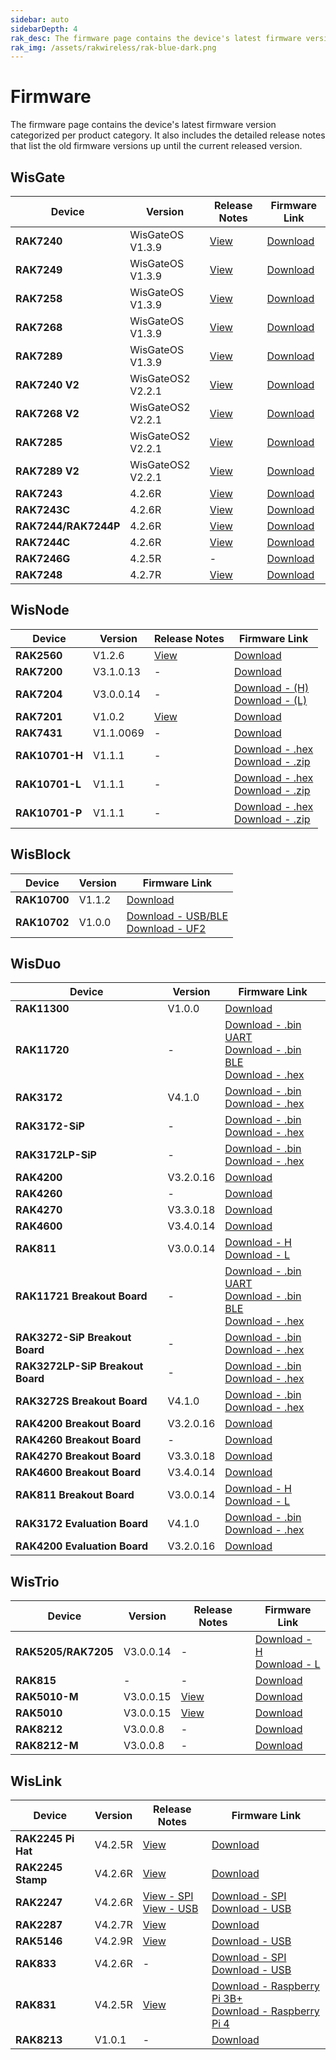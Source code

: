 ```yaml
---
sidebar: auto
sidebarDepth: 4
rak_desc: The firmware page contains the device's latest firmware version categorized per product category. It also includes the detailed release notes that list the old firmware versions up until the current released version.
rak_img: /assets/rakwireless/rak-blue-dark.png
---
```



# Firmware
The firmware page contains the device's latest firmware version categorized per product category. It also includes the detailed release notes that list the old firmware versions up until the current released version.

## WisGate

| Device               | Version           | Release Notes                                                | Firmware Link                                                |
| -------------------- | ----------------- | ------------------------------------------------------------ | ------------------------------------------------------------ |
| **RAK7240**          | WisGateOS V1.3.9  | [View](https://downloads.rakwireless.com/LoRa/WisGateOS/Release_Notes_WisGateOS.txt) | [Download](https://downloads.rakwireless.com/LoRa/WisGateOS/WisGateOS_Latest_Firmware.zip) |
| **RAK7249**          | WisGateOS V1.3.9  | [View](https://downloads.rakwireless.com/LoRa/WisGateOS/Release_Notes_WisGateOS.txt) | [Download](https://downloads.rakwireless.com/LoRa/WisGateOS/WisGateOS_Latest_Firmware.zip) |
| **RAK7258**          | WisGateOS V1.3.9  | [View](https://downloads.rakwireless.com/LoRa/WisGateOS/Release_Notes_WisGateOS.txt) | [Download](https://downloads.rakwireless.com/LoRa/WisGateOS/WisGateOS_Latest_Firmware.zip) |
| **RAK7268**          | WisGateOS V1.3.9  | [View](https://downloads.rakwireless.com/LoRa/WisGateOS/Release_Notes_WisGateOS.txt) | [Download](https://downloads.rakwireless.com/LoRa/WisGateOS/WisGateOS_Latest_Firmware.zip) |
| **RAK7289**          | WisGateOS V1.3.9  | [View](https://downloads.rakwireless.com/LoRa/WisGateOS/Release_Notes_WisGateOS.txt) | [Download](https://downloads.rakwireless.com/LoRa/WisGateOS/WisGateOS_Latest_Firmware.zip) |
| **RAK7240 V2**       | WisGateOS2 V2.2.1 | [View](https://downloads.rakwireless.com/LoRa/WisGateOS2/Release_Notes_WisGateOS2.txt) | [Download](https://downloads.rakwireless.com/LoRa/WisGateOS2/WisGateOS2_Latest_Firmware.zip) |
| **RAK7268 V2**       | WisGateOS2 V2.2.1 | [View](https://downloads.rakwireless.com/LoRa/WisGateOS2/Release_Notes_WisGateOS2.txt) | [Download](https://downloads.rakwireless.com/LoRa/WisGateOS2/WisGateOS2_Latest_Firmware.zip) |
| **RAK7285**          | WisGateOS2 V2.2.1 | [View](https://downloads.rakwireless.com/LoRa/WisGateOS2/Release_Notes_WisGateOS2.txt) | [Download](https://downloads.rakwireless.com/LoRa/WisGateOS2/WisGateOS2_Latest_Firmware.zip) |
| **RAK7289 V2**       | WisGateOS2 V2.2.1 | [View](https://downloads.rakwireless.com/LoRa/WisGateOS2/Release_Notes_WisGateOS2.txt) | [Download](https://downloads.rakwireless.com/LoRa/WisGateOS2/WisGateOS2_Latest_Firmware.zip) |
| **RAK7243**          | 4.2.6R            | [View](https://downloads.rakwireless.com/LoRa/Pilot-Gateway-Pro-RAK7243/Firmware/RAK7243_Release_Note.txt) | [Download](https://downloads.rakwireless.com/LoRa/Pilot-Gateway-Pro-RAK7243/Firmware/RAK7243_Latest_Firmware.zip) |
| **RAK7243C**         | 4.2.6R            | [View](https://downloads.rakwireless.com/LoRa/Pilot-Gateway-Pro-RAK7243/Firmware/RAK7243CRelease_Note.txt) | [Download](https://downloads.rakwireless.com/LoRa/Pilot-Gateway-Pro-RAK7243/Firmware/RAK7243C_Latest_Firmware.zip) |
| **RAK7244/RAK7244P** | 4.2.6R            | [View](https://downloads.rakwireless.com/LoRa/Developer-LoRaWAN-Gateway-RAK7244%26RAK7244P/Firmware/Release_Note.txt) | [Download](https://downloads.rakwireless.com/LoRa/Developer-LoRaWAN-Gateway-RAK7244%26RAK7244P/Firmware/RAK7244_Latest_Firmware.zip) |
| **RAK7244C**         | 4.2.6R            | [View](https://downloads.rakwireless.com/LoRa/Developer-LoRaWAN-Gateway-RAK7244C/Firmware/Release_Note.txt) | [Download](https://downloads.rakwireless.com/LoRa/Developer-LoRaWAN-Gateway-RAK7244C/Firmware/RAK7244C_Latest_Firmware.zip) |
| **RAK7246G**         | 4.2.5R            | -                                                            | [Download](https://downloads.rakwireless.com/LoRa/NeoPi-Gateway-RAK7246/Firmware/RAK7246_Latest_Firmware.zip) |
| **RAK7248**          | 4.2.7R            | [View](https://downloads.rakwireless.com/LoRa/RAK7248/Firmware/RAK7248_Release_Note.txt) | [Download](https://downloads.rakwireless.com/LoRa/RAK7248/Firmware/RAK7248_Latest_Firmware.zip) |


## WisNode

| Device         | Version   | Release Notes                                                                       | Firmware Link                                                                                                                                                                                                                   |
| -------------- | --------- | ----------------------------------------------------------------------------------- | ------------------------------------------------------------------------------------------------------------------------------------------------------------------------------------------------------------------------------- |
| **RAK2560**    | V1.2.6    | [View](https://downloads.rakwireless.com/LoRa/SensorHub/Firmware/Release_Notes.txt) | [Download](https://downloads.rakwireless.com/LoRa/SensorHub/Firmware/RAK2560_Latest_Firmware.zip)                                                                                                                               |
| **RAK7200**    | V3.1.0.13 | -                                                                                   | [Download](https://downloads.rakwireless.com/LoRa/RAK7200-Tracker/Firmware/RAK7200_Latest_Firmware.zip)                                                                                                                         |
| **RAK7204**    | V3.0.0.14 | -                                                                                   | [Download - (H)](https://downloads.rakwireless.com/LoRa/RAK7204/Firmware/RAK7204_H_Latest_Firmware.rar) <br> [Download - (L)](https://downloads.rakwireless.com/LoRa/RAK7204/Firmware/RAK7204_L_Latest_Firmware.rar)            |
| **RAK7201**    | V1.0.2    | [View](https://downloads.rakwireless.com/LoRa/RAK7201/Firmware/Release_Note.txt)    | [Download](https://downloads.rakwireless.com/LoRa/RAK7201/Firmware/RAK7201_Latest_Firmware.zip)                                                                                                                                 |
| **RAK7431**    | V1.1.0069 | -                                                                                   | [Download](https://downloads.rakwireless.com/LoRa/RAK7431/Firmware/RAK7431_Latest_Firmware.zip)                                                                                                                                 |
| **RAK10701-H** | V1.1.1    | -                                                                                   | [Download - .hex](https://downloads.rakwireless.com/LoRa/RAK10701/Firmware/RAK10701_H_Latest_Firmware.hex) <br> [Download - .zip](https://downloads.rakwireless.com/LoRa/RAK10701/Firmware/RAK10701_H_Latest_Firmware.zip)      |
| **RAK10701-L** | V1.1.1    | -                                                                                   | [Download - .hex](https://downloads.rakwireless.com/LoRa/RAK10701/Firmware/RAK10701_L_P_Latest_Firmware.hex)  <br> [Download - .zip](https://downloads.rakwireless.com/LoRa/RAK10701/Firmware/RAK10701_L_P_Latest_Firmware.zip) |
| **RAK10701-P** | V1.1.1    | -                                                                                   | [Download - .hex](https://downloads.rakwireless.com/LoRa/RAK10701/Firmware/RAK10701_L_P_Latest_Firmware.hex) <br> [Download - .zip](https://downloads.rakwireless.com/LoRa/RAK10701/Firmware/RAK10701_L_P_Latest_Firmware.zip)  |


## WisBlock

| Device       | Version |  Firmware Link                                                    |
| ------------ | ------- | ----------------------------------------------------------------- |
| **RAK10700** | V1.1.2  | [Download](https://downloads.rakwireless.com/LoRa/WisBlock/Solutions/LPWAN-Tracker-Latest.zip) |
| **RAK10702** | V1.0.0  | [Download - USB/BLE](https://downloads.rakwireless.com/LoRa/WisBlock/Solutions/RAK10702/WisBlock_Comfort_V1.0.0_23.12.28_13.48.zip) <br> [Download - UF2](https://downloads.rakwireless.com/LoRa/WisBlock/Solutions/RAK10702/WisBlock_Comfort_V1.0.0_23.12.28_13.48.uf2) |


## WisDuo

| Device                           | Version   | Firmware Link                                                                                                                                                                                                                                                                                                                                              |
| -------------------------------- | --------- | ---------------------------------------------------------------------------------------------------------------------------------------------------------------------------------------------------------------------------------------------------------------------------------------------------------------------------------------------------------- |
| **RAK11300**                     | V1.0.0    | [Download](https://downloads.rakwireless.com/LoRa/RAK11300/Firmware/RAK11300_Latest_Firmware.zip)                                                                                                                                                                                                                                                          |
| **RAK11720**                     | -         | [Download - .bin UART ](https://downloads.rakwireless.com/RUI/RUI3/Image/RAK11720_latest_Nonsecure_OTA_Package_UART.bin) <br> [Download - .bin BLE ](https://downloads.rakwireless.com/RUI/RUI3/Image/RAK11720_latest_Nonsecure_OTA_Package_BLE.bin)  <br>  [Download - .hex ](https://downloads.rakwireless.com/RUI/RUI3/Image/RAK11720_latest_final.hex) |
| **RAK3172**                      | V4.1.0    | [Download - .bin](https://downloads.rakwireless.com/RUI/RUI3/Image/RAK3172-E_latest.bin) <br> [Download - .hex](https://downloads.rakwireless.com/RUI/RUI3/Image/RAK3172-E_latest_final.hex)                                                                                                                                                               |
| **RAK3172-SiP**                  | -         | [Download - .bin](https://downloads.rakwireless.com/RUI/RUI3/Image/RAK3272-SiP_latest.bin) <br> [Download - .hex](https://downloads.rakwireless.com/RUI/RUI3/Image/RAK3272-SiP_latest_final.hex)                                                                                                                                                           |
| **RAK3172LP-SiP**                | -         | [Download - .bin](https://downloads.rakwireless.com/RUI/RUI3/Image/RAK3272LP-SiP_latest.bin) <br> [Download - .hex](https://downloads.rakwireless.com/RUI/RUI3/Image/RAK3272LP-SiP_latest_final.hex)                                                                                                                                                       |
| **RAK4200**                      | V3.2.0.16 | [Download](https://downloads.rakwireless.com/LoRa/RAK4200/Firmware/RAK4200_Latest_Firmware.zip)                                                                                                                                                                                                                                                            |
| **RAK4260**                      | -         | [Download](https://downloads.rakwireless.com/LoRa/RAK4260/Firmware/RAK4260_Latest_Firmware.rar)                                                                                                                                                                                                                                                            |
| **RAK4270**                      | V3.3.0.18 | [Download](https://downloads.rakwireless.com/LoRa/RAK4270/Firmware/RAK4270_Latest_Firmware.zip)                                                                                                                                                                                                                                                            |
| **RAK4600**                      | V3.4.0.14 | [Download](https://downloads.rakwireless.com/LoRa/RAK4600/Firmware/RAK4600_Latest_Firmware.zip)                                                                                                                                                                                                                                                            |
| **RAK811**                       | V3.0.0.14 | [Download - H](https://downloads.rakwireless.com/LoRa/RAK811/Firmware/RAK811%28H%29_Latest_Firmware.zip) <br>    [Download - L](https://downloads.rakwireless.com/LoRa/RAK811/Firmware/RAK811%28L%29_Latest_Firmware.zip)                                                                                                                                  |
| **RAK11721 Breakout Board**      | -         | [Download - .bin UART ](https://downloads.rakwireless.com/RUI/RUI3/Image/RAK11720_latest_Nonsecure_OTA_Package_UART.bin) <br> [Download - .bin BLE ](https://downloads.rakwireless.com/RUI/RUI3/Image/RAK11720_latest_Nonsecure_OTA_Package_BLE.bin)  <br>  [Download - .hex ](https://downloads.rakwireless.com/RUI/RUI3/Image/RAK11720_latest_final.hex) |
| **RAK3272-SiP Breakout Board**   | -         | [Download - .bin](https://downloads.rakwireless.com/RUI/RUI3/Image/RAK3272-SiP_latest.bin) <br> [Download - .hex](https://downloads.rakwireless.com/RUI/RUI3/Image/RAK3272-SiP_latest_final.hex)                                                                                                                                                           |
| **RAK3272LP-SiP Breakout Board** | -         | [Download - .bin](https://downloads.rakwireless.com/RUI/RUI3/Image/RAK3272LP-SiP_latest.bin) <br> [Download - .hex](https://downloads.rakwireless.com/RUI/RUI3/Image/RAK3272LP-SiP_latest_final.hex)                                                                                                                                                       |
| **RAK3272S Breakout Board**      | V4.1.0    | [Download - .bin](https://downloads.rakwireless.com/RUI/RUI3/Image/RAK3172-E_latest.bin) <br> [Download - .hex](https://downloads.rakwireless.com/RUI/RUI3/Image/RAK3172-E_latest_final.hex)                                                                                                                                                               |
| **RAK4200 Breakout Board**       | V3.2.0.16 | [Download](https://downloads.rakwireless.com/LoRa/RAK4200/Firmware/RAK4200_Latest_Firmware.zip)                                                                                                                                                                                                                                                            |
| **RAK4260 Breakout Board**       | -         | [Download](https://downloads.rakwireless.com/LoRa/RAK4260/Firmware/RAK4260_Latest_Firmware.rar)                                                                                                                                                                                                                                                            |
| **RAK4270 Breakout Board**       | V3.3.0.18 | [Download](https://downloads.rakwireless.com/LoRa/RAK4270/Firmware/RAK4270_Latest_Firmware.zip)                                                                                                                                                                                                                                                            |
| **RAK4600 Breakout Board**       | V3.4.0.14 | [Download](https://downloads.rakwireless.com/LoRa/RAK4600/Firmware/RAK4600_Latest_Firmware.zip)                                                                                                                                                                                                                                                            |
| **RAK811 Breakout Board**        | V3.0.0.14 | [Download - H](https://downloads.rakwireless.com/LoRa/RAK811-BreakoutBoard/Firmware/RAK811_H_Latest_Firmware.zip) <br>  [Download - L](https://downloads.rakwireless.com/LoRa/RAK811-BreakoutBoard/Firmware/RAK811_L_Latest_Firmware.zip)                                                                                                                  |
| **RAK3172 Evaluation Board**     | V4.1.0    | [Download - .bin](https://downloads.rakwireless.com/RUI/RUI3/Image/RAK3172-E_latest.bin) <br> [Download - .hex](https://downloads.rakwireless.com/RUI/RUI3/Image/RAK3172-E_latest_final.hex)                                                                                                                                                               |
| **RAK4200 Evaluation Board**     | V3.2.0.16 | [Download](https://downloads.rakwireless.com/LoRa/RAK4200/Firmware/RAK4200_Latest_Firmware.zip)                                                                                                                                                                                                                                                            |



## WisTrio


| Device              | Version   | Release Notes                                                                                  | Firmware Link                                                                                                                                                                                                                                        |
| ------------------- | --------- | ---------------------------------------------------------------------------------------------- | ---------------------------------------------------------------------------------------------------------------------------------------------------------------------------------------------------------------------------------------------------- |
| **RAK5205/RAK7205** | V3.0.0.14 | -                                                                                              | [Download - H](https://downloads.rakwireless.com/LoRa/WisTrio-LoRa-RAK5205/Firmware/RAK5205_7205_H_Latest_Firmware.zip) <br> [Download - L](https://downloads.rakwireless.com/LoRa/WisTrio-LoRa-RAK5205/Firmware/RAK5205_7205_L_Latest_Firmware.zip) |
| **RAK815**          | -         | -                                                                                              | [Download](https://github.com/RAKWireless/RAK813-BreakBoard)                                                                                                                                                                                         |
| **RAK5010-M**       | V3.0.0.15 | [View](https://downloads.rakwireless.com/Cellular/RAK5010/Firmware/RAK5010-M_Release_Note.txt) | [Download](https://downloads.rakwireless.com/Cellular/RAK5010/Firmware/RAK5010-M_Latest_Firmware.zip)                                                                                                                                                |
| **RAK5010**         | V3.0.0.15 | [View](https://downloads.rakwireless.com/Cellular/RAK5010/Firmware/RAK5010_Release_Note.txt)   | [Download](https://downloads.rakwireless.com/Cellular/RAK5010/Firmware/RAK5010_Latest_Firmware.zip)                                                                                                                                                  |
| **RAK8212**         | V3.0.0.8  | -                                                                                              | [Download](https://downloads.rakwireless.com/Cellular/RAK8212/Firmware/RAK8212_Latest_Firmware.rar)                                                                                                                                                  |
| **RAK8212-M**       | V3.0.0.8  | -                                                                                              | [Download](https://downloads.rakwireless.com/Cellular/RAK8212/Firmware/RAK8212-M_Latest_Firmware.rar)                                                                                                                                                |



## WisLink

| Device             | Version | Release Notes                                                | Firmware Link                                                |
| ------------------ | ------- | ------------------------------------------------------------ | ------------------------------------------------------------ |
| **RAK2245 Pi Hat** | V4.2.5R | [View](https://downloads.rakwireless.com/LoRa/RAK2245-Pi-HAT/Firmware/Release_Note.txt) | [Download](https://downloads.rakwireless.com/LoRa/RAK2245-Pi-HAT/Firmware/RAK2245_Latest_Firmware.zip) |
| **RAK2245 Stamp**  | V4.2.6R | [View](https://downloads.rakwireless.com/LoRa/RAK2245/Firmware/Release_Note.txt) | [Download](https://downloads.rakwireless.com/LoRa/RAK2245/Firmware/RAK2245_Latest_Firmware.zip) |
| **RAK2247**        | V4.2.6R | [View - SPI](https://downloads.rakwireless.com/LoRa/RAK2247-Mini-PCIe/RPi-Firmware/RAK2247-SPI_Release_Note.txt) <br> [View - USB](https://downloads.rakwireless.com/LoRa/RAK2247-Mini-PCIe/RPi-Firmware/RAK2247-USB_Release_Note.txt) | [Download - SPI](https://downloads.rakwireless.com/LoRa/RAK2247-Mini-PCIe/RPi-Firmware/RAK2247-SPI_Latest_Firmware.zip) <br> [Download - USB](https://downloads.rakwireless.com/LoRa/RAK2247-Mini-PCIe/RPi-Firmware/RAK2247-USB_Latest_Firmware.zip) |
| **RAK2287**        | V4.2.7R | [View](https://downloads.rakwireless.com/LoRa/RAK2287-Mini-PCIe/Firmware/Release_Note.txt) | [Download](https://downloads.rakwireless.com/LoRa/RAK2287-Mini-PCIe/Firmware/RAK2287_Latest_Firmware.zip) |
| **RAK5146**        | V4.2.9R | [View](https://downloads.rakwireless.com/LoRa/RAK5146/Firmware/Release_Note.txt) | [Download - USB](https://downloads.rakwireless.com/LoRa/RAK5146/Firmware/RAK5146_USB_Latest_Firmware.zip) |
| **RAK833**         | V4.2.6R | -                                                            | [Download - SPI](https://downloads.rakwireless.com/LoRa/RAK2247-Mini-PCIe/RPi-Firmware/RAK2247-USB_Latest_Firmware.zip) <br> [Download - USB](https://downloads.rakwireless.com/LoRa/RAK2247-Mini-PCIe/RPi-Firmware/RAK2247-SPI_Latest_Firmware.zip) |
| **RAK831**         | V4.2.5R | [View](https://downloads.rakwireless.com/LoRa/RAK2245-Pi-HAT/Firmware/Release_Note.txt) | [Download - Raspberry Pi 3B+](https://downloads.rakwireless.com/LoRa/RAK2245-Pi-HAT/Firmware/RAK2245_Latest_Firmware.zip) <br> [Download - Raspberry Pi 4](https://downloads.rakwireless.com/LoRa/RAK2245-Pi-HAT/Firmware/RAK2245_Latest_Firmware.zip) |
| **RAK8213**        | V1.0.1  | -                                                            | [Download](https://downloads.rakwireless.com/Cellular/RAK8213/Firmware/RAK8213_Latest_Firmware.zip) |
